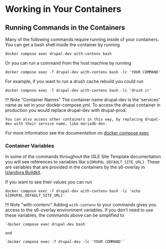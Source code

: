 # Working in Your Containers

## Running Commands in the Containers

Many of the following commands require running inside of your containers. You can get a bash shell inside the container by running

`docker compose exec drupal-dev with-contenv bash`

Or you can run a command from the host machine by running

`docker compose exec -T drupal-dev with-contenv bash -lc 'YOUR COMMAND'`

For example, if you want to run a drush cache rebuild you could run

`docker compose exec -T drupal-dev with-contenv bash -lc 'drush cr'`

!!! Note "Container Names"
    The container name drupal-dev is the ‘services’ name as set in your docker-compose.yml. To access the drupal container in production you would replace drupal-dev with drupal-prod.

    You can also access other containers in this way, by replacing drupal-dev with their service name, like mariadb-dev.

For more information see the documentation on [docker compose exec](https://docs.docker.com/reference/cli/docker/compose/exec/)

### Container Variables

In some of the commands throughout the ISLE Site Template documentation you will see references to variables like `${DRUPAL_DEFAULT_SITE_URL}`. These are variables that are provided in the containers by the s6-overlay in [Islandora Buildkit](https://github.com/Islandora-Devops/isle-buildkit).

If you want to see their values you can run 

```
docker compose exec -T drupal-dev with-contenv bash -lc 'echo ${DRUPAL_DEFAULT_SITE_URL}'
```

!!! Note "with-contenv"
    Adding `with-contenv` to your commands gives you access to the s6-overlay environment variables. If you don’t need to use these variables, the commands above can be simplified to
    
    `docker compose exec drupal-dev bash`

    and

    `docker compose exec -T drupal-dev -lc 'YOUR COMMAND'`